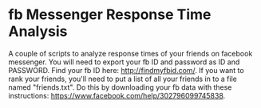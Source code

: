 # fb Messenger Response Time Analysis

A couple of scripts to analyze response times of your friends on facebook messenger. You will need to export your fb ID and password as ID and PASSWORD. Find your fb ID here: http://findmyfbid.com/. If you want to rank your friends, you'll need to put a list of all your friends in to a file named "friends.txt". Do this by downloading your fb data with these instructions: https://www.facebook.com/help/302796099745838.